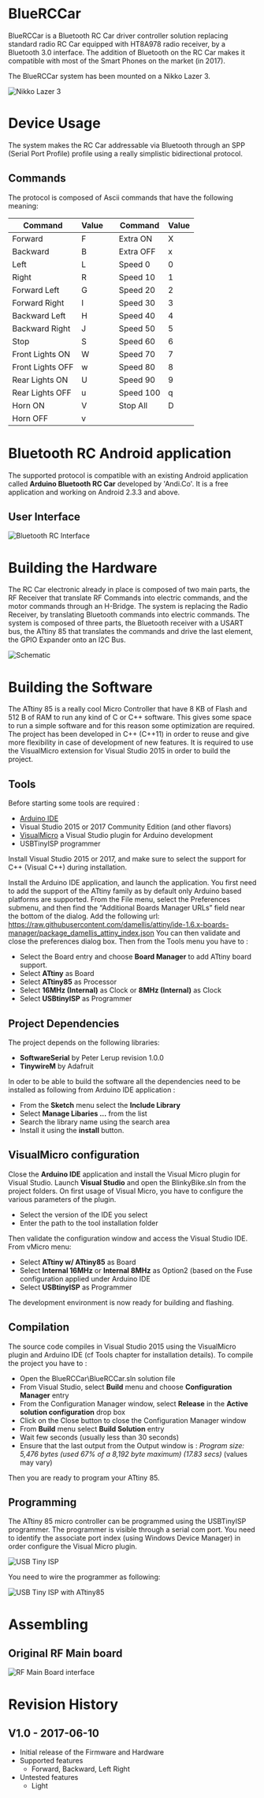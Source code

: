 # BlueRCCar
BlueRCCar is a Bluetooth RC Car driver controller solution replacing standard radio RC Car equipped with HT8A978 radio receiver, by a Bluetooth 3.0 interface. 
The addition of Bluetooth on the RC Car makes it compatible with most of the Smart Phones on the market (in 2017).

The BlueRCCar system has been mounted on a Nikko Lazer 3.

![Nikko Lazer 3](/Pictures/NikkoLazer3.jpg "Nikko Lazer 3")

# Device Usage
The system makes the RC Car addressable via Bluetooth through an SPP (Serial Port Profile) profile using a really simplistic bidirectional protocol.

## Commands
The protocol is composed of Ascii commands that have the following meaning:

 Command | Value |  | Command | Value
------------------- | ----- | --- | ------------------- | -----
Forward             | F     |     | Extra ON            | X
Backward            | B     |     | Extra OFF           | x
Left                | L     |     | Speed 0             | 0
Right               | R     |     | Speed 10            | 1
Forward Left        | G     |     | Speed 20            | 2
Forward Right       | I     |     | Speed 30            | 3
Backward Left       | H     |     | Speed 40            | 4
Backward Right      | J     |     | Speed 50            | 5
Stop                | S     |     | Speed 60            | 6
Front Lights ON     | W     |     | Speed 70            | 7
Front Lights OFF    | w     |     | Speed 80            | 8
Rear Lights ON      | U     |     | Speed 90            | 9
Rear Lights OFF     | u     |     | Speed 100           | q
Horn ON             | V     |     | Stop All            | D
Horn OFF            | v     |     |                     | 

# Bluetooth RC Android application
The supported protocol is compatible with an existing Android application called **Arduino Bluetooth RC Car** developed by 'Andi.Co'. It is a free application and working on Android 2.3.3 and above.

## User Interface
![Bluetooth RC Interface](/Pictures/BluetoothRCAppInterface.png "Bluetooth RC Interface")

# Building the Hardware
The RC Car electronic already in place is composed of two main parts, the RF Receiver that translate RF Commands into electric commands, and the motor commands through an H-Bridge.
The system is replacing the Radio Receiver, by translating Bluetooth commands into electric commands. The system is composed of three parts, the Bluetooth receiver with a USART bus, the ATtiny 85 that translates the commands and drive the last element, the GPIO Expander onto an I2C Bus.

![Schematic](/Hardware/BlueRCCar_schem.png "Schematic")

# Building the Software
The ATtiny 85 is a really cool Micro Controller that have 8 KB of Flash and 512 B of RAM to run any kind of C or C++ software. This gives some space to run a simple software and for this reason some optimization are required.
The project has been developed in C++ (C++11) in order to reuse and give more flexibility in case of development of new features. It is required to use the VisualMicro extension for Visual Studio 2015 in order to build the project.

## Tools
Before starting some tools are required :

* [Arduino IDE](https://www.arduino.cc/en/Main/Software)
* Visual Studio 2015 or 2017 Community Edition (and other flavors)
* [VisualMicro](http://www.visualmicro.com/) a Visual Studio plugin for Arduino development
* USBTinyISP programmer

Install Visual Studio 2015 or 2017, and make sure to select the support for C++ (Visual C++) during installation.

Install the Arduino IDE application, and launch the application. You first need to add the support of the ATtiny family as by default only Arduino based platforms are supported. From the File menu, select the Preferences submenu, and then find the “Additional Boards Manager URLs” field near the bottom of the dialog. Add the following url: https://raw.githubusercontent.com/damellis/attiny/ide-1.6.x-boards-manager/package_damellis_attiny_index.json
You can then validate and close the preferences dialog box. Then from the Tools menu you have to :

* Select the Board entry and choose **Board Manager** to add ATtiny board support.
* Select **ATtiny** as Board
* Select **ATtiny85** as Processor
* Select **16MHz (Internal)** as Clock or **8MHz (Internal)** as Clock
* Select **USBtinyISP** as Programmer

## Project Dependencies
The project depends on the following libraries:

* **SoftwareSerial** by Peter Lerup revision 1.0.0
* **TinywireM** by Adafruit

In oder to be able to build the software all the dependencies need to be installed as following from Arduino IDE application :
* From the **Sketch** menu select the **Include Library**
* Select **Manage Libaries ...** from the list
* Search the library name using the search area 
* Install it using the **install** button.

## VisualMicro configuration

Close the **Arduino IDE** application and install the Visual Micro plugin for Visual Studio.
Launch **Visual Studio** and open the BlinkyBike.sln from the project folders.
On first usage of Visual Micro, you have to configure the various parameters of the plugin.

* Select the version of the IDE you select
* Enter the path to the tool installation folder

Then validate the configuration window and access the Visual Studio IDE. From vMicro menu:

* Select **ATtiny w/ ATtiny85** as Board
* Select **Internal 16MHz** or **Internal 8MHz** as Option2 (based on the Fuse configuration applied under Arduino IDE
* Select **USBtinyISP** as Programmer

The development environment is now ready for building and flashing.

## Compilation
The source code compiles in Visual Studio 2015 using the VisualMicro plugin and Arduino IDE (cf Tools chapter for installation details).
To compile the project you have to :

* Open the BlueRCCar\BlueRCCar.sln solution file
* From Visual Studio, select **Build** menu and choose **Configuration Manager** entry
* From the Configuration Manager window, select **Release** in the **Active solution configuration** drop box
* Click on the Close button to close the Configuration Manager window
* From **Build** menu select **Build Solution** entry
* Wait few seconds (usually less than 30 seconds)
* Ensure that the last output from the Output window is : *Program size: 5,476 bytes (used 67% of a 8,192 byte maximum) (17.83 secs)* (values may vary)

Then you are ready to program your ATtiny 85.

## Programming
The ATtiny 85 micro controller can be programmed using the USBTinyISP programmer. The programmer is visible through a serial com port. You need to identify the associate port index (using Windows Device Manager) in order configure the Visual Micro plugin. 

![USB Tiny ISP](/Pictures/USBtinyISP.jpg "USB Tiny ISP")

You need to wire the programmer as following:

![USB Tiny ISP with ATtiny85](/Pictures/USBtinyISP_attiny85_connection.png "USB Tiny ISP with ATtiny85")

# Assembling

## Original RF Main board

![RF Main Board interface](/Pictures/NikkoLazer3_MainBoard_Connection.jpg "RF Main Board interface")

# Revision History
## V1.0 - 2017-06-10
* Initial release of the Firmware and Hardware
* Supported features
  * Forward, Backward, Left Right
* Untested features
  * Light

